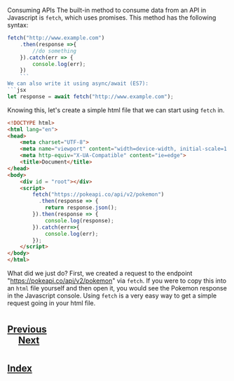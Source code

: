 Consuming APIs
The built-in method to consume data from an API in Javascript is `fetch`, which uses promises. This method has the following syntax:
```jsx
fetch("http://www.example.com")
    .then(response =>{
        //do something
    }).catch(err => {
        console.log(err);
    })
    ```
We can also write it using async/await (ES7):
```jsx
let response = await fetch("http://www.example.com");
```
Knowing this, let's create a simple html file that we can start using `fetch` in.
```html
<!DOCTYPE html>
<html lang="en">
<head>
    <meta charset="UTF-8">
    <meta name="viewport" content="width=device-width, initial-scale=1.0">
    <meta http-equiv="X-UA-Compatible" content="ie=edge">
    <title>Document</title>
</head>
<body>
    <div id = "root"></div>
    <script>
        fetch("https://pokeapi.co/api/v2/pokemon")
          .then(response => {
            return response.json();
        }).then(response => {
            console.log(response);
        }).catch(err=>{
            console.log(err);
        });
    </script>
</body>
</html>
```
What did we just do? First, we created a request to the endpoint "https://pokeapi.co/api/v2/pokemon" via `fetch`. If you were to copy this into an `html` file yourself and then open it, you would see the Pokemon response in the Javascript console. Using `fetch` is a very easy way to get a simple request going in your html file.

#
## [Previous](./002_Intro_to_Rest_APIs.md)<span>&nbsp;&nbsp;&nbsp;&nbsp;&nbsp;&nbsp;&nbsp;&nbsp;&nbsp;&nbsp;&nbsp;&nbsp;&nbsp;&nbsp;&nbsp;&nbsp;&nbsp;&nbsp;&nbsp;&nbsp;&nbsp;&nbsp;&nbsp;&nbsp;&nbsp;&nbsp;&nbsp;&nbsp;&nbsp;&nbsp;&nbsp;&nbsp;&nbsp;&nbsp;&nbsp;&nbsp;&nbsp;&nbsp;&nbsp;&nbsp;&nbsp;&nbsp;&nbsp;&nbsp;&nbsp;&nbsp;&nbsp;&nbsp;&nbsp;&nbsp;&nbsp;&nbsp;&nbsp;&nbsp;&nbsp;&nbsp;&nbsp;&nbsp;&nbsp;&nbsp;&nbsp;&nbsp;&nbsp;&nbsp;&nbsp;&nbsp;&nbsp;&nbsp;&nbsp;&nbsp;&nbsp;&nbsp;&nbsp;&nbsp;&nbsp;&nbsp;&nbsp;&nbsp;&nbsp;&nbsp;&nbsp;&nbsp;&nbsp;&nbsp;&nbsp;&nbsp;&nbsp;</span> [Next](./004_useEffect.md)
#
##  [Index](../../Index.md)
